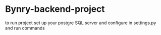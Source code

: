 ﻿# Bynry-backend-project
to run project set up your postgre SQL server and configure in settings.py and run commands 
